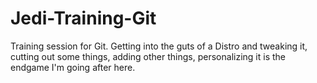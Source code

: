 # Jedi-Training-Git
Training session for Git.
Getting into the guts of a Distro and tweaking it, cutting out some things, adding other things, personalizing it is the endgame I'm going after here.
